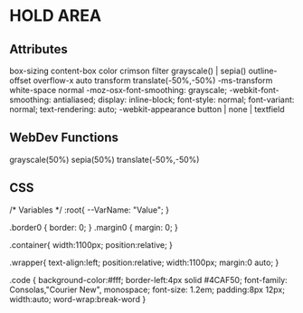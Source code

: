 # HOLD AREA

## Attributes
box-sizing		  content-box
color			      crimson
filter			    grayscale() \| sepia()
outline-offset	<Size>
overflow-x		  auto
transform		    translate(-50%,-50%)
-ms-transform
white-space		  normal
  -moz-osx-font-smoothing: grayscale;
  -webkit-font-smoothing: antialiased;
  display: inline-block;
  font-style: normal;
  font-variant: normal;
  text-rendering: auto;
-webkit-appearance	button \| none \| textfield

## WebDev Functions
grayscale(50%)
sepia(50%)
translate(-50%,-50%)

## CSS
/* Variables */
:root{
  --VarName: "Value";
}


.border0 {
  border: 0;
}
.margin0 {
  margin: 0;
}


.container{
  width:1100px;
  position:relative;
}

.wrapper{
  text-align:left;
  position:relative;
  width:1100px;
  margin:0 auto;
}

.code {
  background-color:#fff;
  border-left:4px solid #4CAF50;
  font-family: Consolas,"Courier New", monospace;
  font-size: 1.2em;
  padding:8px 12px;
  width:auto;
  word-wrap:break-word
}

